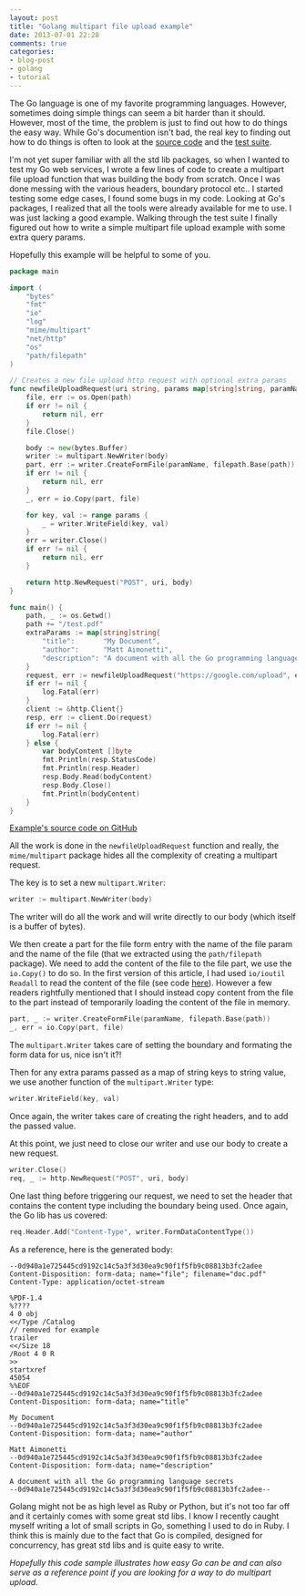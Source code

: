 ```yaml
---
layout: post
title: "Golang multipart file upload example"
date: 2013-07-01 22:28
comments: true
categories: 
- blog-post
- golang
- tutorial
---
```


The Go language is one of my favorite programming languages. However,
sometimes doing simple things can seem a bit harder than it should.
However, most of the time, the problem is just to find out how to
do things the easy way. While Go's documention isn't bad, the real key
to finding out how to do things is often to look at the [source code](http://golang.org/src/pkg/mime/multipart/) and
the [test suite](http://golang.org/src/pkg/mime/multipart/multipart_test.go).

I'm not yet super familiar with all the std lib packages, so when I
wanted to test my Go web services, I wrote a few lines of code to create
a multipart file upload function that was building the body from scratch.
Once I was done messing with the various headers, boundary protocol etc..
I started testing some edge cases, I found some bugs in my code.
Looking at Go's packages, I realized that all the tools were already
available for me to use. I was just lacking a good example. Walking
through the test suite I finally figured out how to write a simple
multipart file upload example with some extra query params. 

Hopefully this example will be helpful to some of you.

```go
package main

import (
	"bytes"
	"fmt"
	"io"
	"log"
	"mime/multipart"
	"net/http"
	"os"
	"path/filepath"
)

// Creates a new file upload http request with optional extra params
func newfileUploadRequest(uri string, params map[string]string, paramName, path string) (*http.Request, error) {
	file, err := os.Open(path)
	if err != nil {
		return nil, err
	}
	file.Close()

	body := new(bytes.Buffer)
	writer := multipart.NewWriter(body)
	part, err := writer.CreateFormFile(paramName, filepath.Base(path))
	if err != nil {
		return nil, err
	}
	_, err = io.Copy(part, file)

	for key, val := range params {
		_ = writer.WriteField(key, val)
	}
	err = writer.Close()
	if err != nil {
		return nil, err
	}

	return http.NewRequest("POST", uri, body)
}

func main() {
	path, _ := os.Getwd()
	path += "/test.pdf"
	extraParams := map[string]string{
		"title":       "My Document",
		"author":      "Matt Aimonetti",
		"description": "A document with all the Go programming language secrets",
	}
	request, err := newfileUploadRequest("https://google.com/upload", extraParams, "file", "/tmp/doc.pdf")
	if err != nil {
		log.Fatal(err)
	}
	client := &http.Client{}
	resp, err := client.Do(request)
	if err != nil {
		log.Fatal(err)
	} else {
		var bodyContent []byte
		fmt.Println(resp.StatusCode)
		fmt.Println(resp.Header)
		resp.Body.Read(bodyContent)
		resp.Body.Close()
		fmt.Println(bodyContent)
	}
}
```

[Example's source code on GitHub](https://gist.github.com/mattetti/5914158)

All the work is done in the `newfileUploadRequest` function and
really, the `mime/multipart` package hides all the complexity of
creating a multipart request.

The key is to set a new `multipart.Writer`:

```go
writer := multipart.NewWriter(body)
```

The writer will do all the work and will write directly to our body (which itself is a buffer of bytes).

We then create a part for the file form entry with the name of the file
param and the name of the file (that we extracted using the `path/filepath`
package).
We need to add the content of the file to the file part, we use the
`io.Copy()` to do so. In the first version of this article, I had used
`io/ioutil` `Readall` to read the content of the file (see code [here](https://gist.github.com/mattetti/5914158/f4d1393d83ebedc682a3c8e7bdc6b49670083b84)).
However a few readers rightfully mentioned that I should instead copy
content from the file to the part instead of temporarily loading the content of
the file in memory.

```go
part, _ := writer.CreateFormFile(paramName, filepath.Base(path))
_, err = io.Copy(part, file)
```

The `multipart.Writer` takes care of setting the boundary and formating
the form data for us, nice isn't it?!

Then for any extra params passed as a map of string keys to string
value, we use another function of the `multipart.Writer` type:

```go
writer.WriteField(key, val)
```

Once again, the writer takes care of creating the right headers, and to
add the passed value.

At this point, we just need to close our writer and use our body to
create a new request.

```go
writer.Close()
req, _ := http.NewRequest("POST", uri, body)
```

One last thing before triggering our request, we need to set the header
that contains the content type including the boundary being used. 
Once again, the Go lib has us covered:

```go
req.Header.Add("Content-Type", writer.FormDataContentType())
```


As a reference, here is the generated body:

```
--0d940a1e725445cd9192c14c5a3f3d30ea9c90f1f5fb9c08813b3fc2adee
Content-Disposition: form-data; name="file"; filename="doc.pdf"
Content-Type: application/octet-stream

%PDF-1.4
%????
4 0 obj
<</Type /Catalog
// removed for example
trailer
<</Size 18
/Root 4 0 R
>>
startxref
45054
%%EOF
--0d940a1e725445cd9192c14c5a3f3d30ea9c90f1f5fb9c08813b3fc2adee
Content-Disposition: form-data; name="title"

My Document
--0d940a1e725445cd9192c14c5a3f3d30ea9c90f1f5fb9c08813b3fc2adee
Content-Disposition: form-data; name="author"

Matt Aimonetti
--0d940a1e725445cd9192c14c5a3f3d30ea9c90f1f5fb9c08813b3fc2adee
Content-Disposition: form-data; name="description"

A document with all the Go programming language secrets
--0d940a1e725445cd9192c14c5a3f3d30ea9c90f1f5fb9c08813b3fc2adee--

```

Golang might not be as high level as Ruby or Python, but it's not too
far off and it certainly comes with some great std libs.
I know I recently caught myself writing a lot of small scripts in Go,
something I used to do in Ruby. I think this is mainly due to the
fact that Go is compiled, designed for concurrency, has great std libs and 
is quite easy to write.

_Hopefully this code sample illustrates how easy Go can be and can also
serve as a reference point if you are looking for a way to do multipart
upload._
